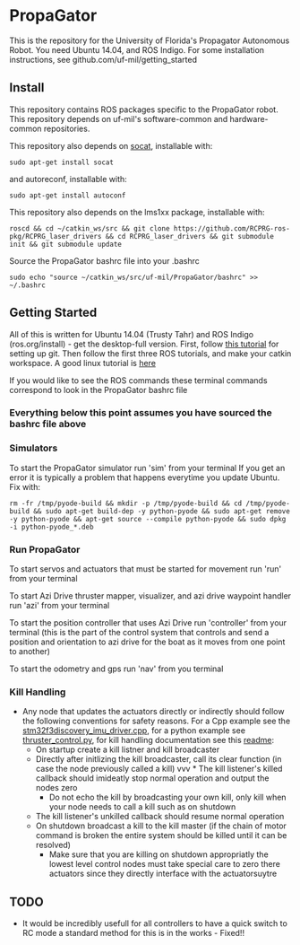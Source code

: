 PropaGator
==========

This is the repository for the University of Florida's Propagator Autonomous Robot.  You need Ubuntu 14.04, and ROS Indigo. For some installation instructions, see github.com/uf-mil/getting_started
## Install 
This repository contains ROS packages specific to the
PropaGator robot.
This repository depends on uf-mil's software-common and
hardware-common repositories.

This repository also depends on
[socat](http://www.dest-unreach.org/socat/), installable
with:

    sudo apt-get install socat

and autoreconf, installable with:

    sudo apt-get install autoconf


This repository also depends on the lms1xx package,
installable with:

    roscd && cd ~/catkin_ws/src && git clone https://github.com/RCPRG-ros-pkg/RCPRG_laser_drivers && cd RCPRG_laser_drivers && git submodule init && git submodule update

Source the PropaGator bashrc file into your .bashrc
  
    sudo echo "source ~/catkin_ws/src/uf-mil/PropaGator/bashrc" >> ~/.bashrc


## Getting Started
All of this is written for Ubuntu 14.04 (Trusty Tahr) and ROS Indigo (ros.org/install) - get the desktop-full version.
First, follow [this tutorial](https://help.github.com/articles/generating-ssh-keys/) for setting up git. Then follow the first three ROS tutorials, and make your catkin workspace.
A good linux tutorial is [here](http://info.ee.surrey.ac.uk/Teaching/Unix/)

If you would like to see the ROS commands these terminal commands correspond to look in the PropaGator bashrc file

### Everything below this point assumes you have sourced the bashrc file above

### Simulators

To start the PropaGator simulator run 'sim' from your terminal
If you get an error it is typically a problem that happens everytime you update Ubuntu. Fix with:

    rm -fr /tmp/pyode-build && mkdir -p /tmp/pyode-build && cd /tmp/pyode-build && sudo apt-get build-dep -y python-pyode && sudo apt-get remove -y python-pyode && apt-get source --compile python-pyode && sudo dpkg -i python-pyode_*.deb

### Run PropaGator

To start servos and actuators that must be started for movement run 'run' from your terminal

To start Azi Drive thruster mapper, visualizer, and azi drive waypoint handler run 'azi' from your terminal

To start the position controller that uses Azi Drive run 'controller' from your terminal (this is the part of the control system that controls and send a position and orientation to azi drive for the boat as it moves from one point to another)

To start the odometry and gps run 'nav' from you terminal


### Kill Handling
* Any node that updates the actuators directly or indirectly should follow the following conventions for safety reasons. For a Cpp example see the [stm32f3discovery_imu_driver.cpp](https://github.com/uf-mil/hardware-common/blob/master/stm32f3discovery_imu_driver/src/stm32f3discovery_imu_driver.cpp), for a python example see [thruster_control.py](https://github.com/uf-mil/PropaGator/blob/master/motor_control/scripts/thruster_control.py), for kill handling documentation see this [readme](https://github.com/uf-mil/software-common/blob/master/kill_handling/readme.md):
  * On startup create a kill listner and kill broadcaster
  * Directly after initlizing the kill broadcaster, call its clear function (in case the node previously called a kill)
vvv  * The kill listener's killed callback should imideatly stop normal operation and output the nodes zero
    * Do not echo the kill by broadcasting your own kill, only kill when your node needs to call a kill such as on shutdown
  * The kill listener's unkilled callback should resume normal operation
  * On shutdown broadcast a kill to the kill master (if the chain of motor command is broken the entire system should be killed until it can be resolved)
    * Make sure that you are killing on shutdown appropriatly the lowest level control nodes must take special care to zero there actuators since they directly interface with the actuatorsuytre

## TODO
* It would be incredibly usefull for all controllers to have a quick switch to RC mode a standard method for this is in the works - Fixed!!

